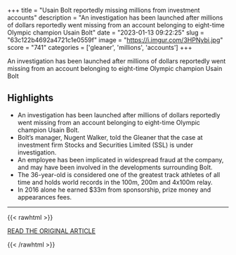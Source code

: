 +++
title = "Usain Bolt reportedly missing millions from investment accounts"
description = "An investigation has been launched after millions of dollars reportedly went missing from an account belonging to eight-time Olympic champion Usain Bolt"
date = "2023-01-13 09:22:25"
slug = "63c122b4692a4721c1e0559f"
image = "https://i.imgur.com/3HPNybi.jpg"
score = "741"
categories = ['gleaner', 'millions', 'accounts']
+++

An investigation has been launched after millions of dollars reportedly went missing from an account belonging to eight-time Olympic champion Usain Bolt

## Highlights

- An investigation has been launched after millions of dollars reportedly went missing from an account belonging to eight-time Olympic champion Usain Bolt.
- Bolt’s manager, Nugent Walker, told the Gleaner that the case at investment firm Stocks and Securities Limited (SSL) is under investigation.
- An employee has been implicated in widespread fraud at the company, and may have been involved in the developments surrounding Bolt.
- The 36-year-old is considered one of the greatest track athletes of all time and holds world records in the 100m, 200m and 4x100m relay.
- In 2016 alone he earned $33m from sponsorship, prize money and appearances fees.

---

{{< rawhtml >}}
  <p class="article-category">
    <a target="_blank" href="https://www.theguardian.com/sport/2023/jan/12/usain-bolt-reportedly-missing-millions-from-investment-accounts">READ THE ORIGINAL ARTICLE</a>
  </p>
{{< /rawhtml >}}
